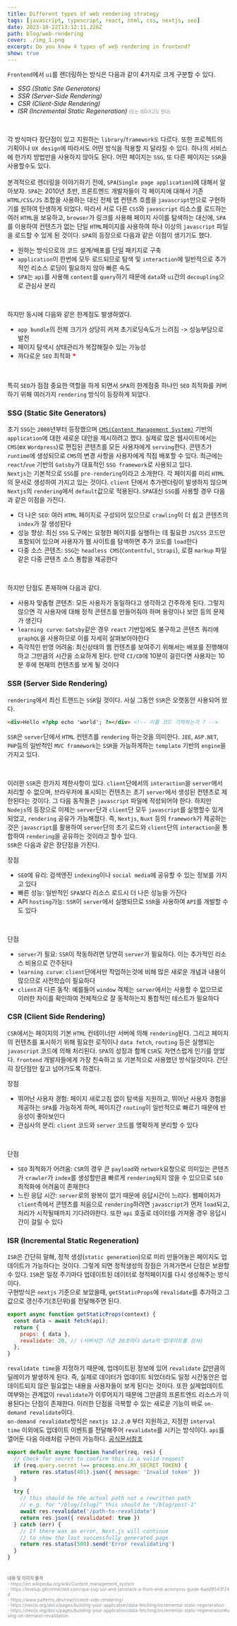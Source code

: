 ```yaml
---
title: Different types of web rendering strategy
tags: [javascript, typescript, react, html, css, nextjs, seo]
date: 2023-10-22T13:12:11.226Z
path: blog/web-rendering
cover: ./img_1.png
excerpt: Do you know 4 types of web rendering in frontend?
show: true
---
```


`Frontend`에서 `ui`를 렌더링하는 방식은 다음과 같이 4가지로 크게 구분할 수 있다. 
- <i>SSG (Static Site Generators)</i>
- <i>SSR (Server-Side Rendering)</i>
- <i>CSR (Client-Side Rendering)</i>
- <i>ISR (Incremental Static Regeneration)</i> <span style="font-size:10px;color:grey;">(또는 ISG라고도 한다)</span> 

<br/>

각 방식마다 장단점이 있고 지원하는 `library`/`framework도` 다르다. 또한 프로젝트의 기획이나 `UX design`에 따라서도 어떤 방식을 적용할 지 달라질 수 있다. 하나의 서비스에 한가지 방법만을 사용하지 않아도 된다. 어떤 페이지는 `SSG`, 또 다른 페이지는 `SSR`을 사용할수도 있다.    
<br/>
본격적으로 렌더링을 이야기하기 전에, `SPA`(`Single page application`)에 대해서 알아보자. `SPA`는 2010년 초반, 프론트엔드 개발자들이 각 페이지에 대해서 기존 `HTML/CSS/JS` 조합을 사용하는 대신 전체 앱 컨텐츠 흐름을 `javascript`만으로 구현하기를 원하여 탄생하게 되었다. 따라서 서로 다른 `CSS`와 `javascript` 리소스를 로드하는 여러 `HTML`을 보유하고, `browser`가 링크를 사용해 페이지 사이를 탐색하는 대신에, `SPA`를 이용하여 컨텐츠가 없는 단일 `HTML`페이지를 사용하여 하나 이상의 `javascript` 파일을 로드할 수 있게 된 것이다. `SPA`의 등장으로 다음과 같은 이점이 생기기도 했다.

- 원하는 방식으로의 코드 설계/배포를 단일 패키지로 구축
- `application`이 한번에 모두 로드되므로 탐색 및 `interaction`에 일반적으로 추가적인 리소스 로딩이 필요하지 않아 빠른 속도
- `SPA`는 `api`를 사용해 `content`를 `query`하기 때문에 `data`와 `ui`간의 `decoupling`으로 관심사 분리

<br/>

하지만 동시에 다음와 같은 한계점도 발생하였다.

- `app bundle`의 전체 크기가 상당히 커져 초기로딩속도가 느려짐 -> 성능부담으로 발전
- 페이지 탐색시 상태관리가 복잡해질수 있는 가능성
- 까다로운 `SEO` 최적화 <span style="color:Red;font-size:17px;vertical-align:middle;">*</span>

<br/>

특히 `SEO`가 점점 중요한 역할을 하게 되면서 `SPA`의 한계점중 하나인 `SEO` 최적화를 커버하기 위해 여러가지 `rendering` 방식이 등장하게 되었다.
 
### SSG (Static Site Generators)
초기 `SSG`는 `2008`년부터 등장했으며 <a href='https://en.wikipedia.org/wiki/Content_management_system' target='_blank' rel='noopener noreferer'>`CMS(Content Management System)`</a> 기반의 `application`에 대한 새로운 대안을 제시하려고 했다. 실제로 많은 웹사이트에서는 `CMS`(ex `Wordpress`)로 편집된 콘텐츠를 모든 사용자에게 `serving`한다. 콘텐츠가 `runtime`에 생성되므로 `CMS`의 변경 사항을 사용자에게 직접 배포할 수 있다. 최근에는 `react`/`vue` 기반의 `Gatsby`가 대표적인 `SSG framework`로 사용되고 있다.  
`Nextjs`는 기본적으로 `SSG`를 `pre-rendering`이라고 소개한다. 각 페이지를 미리 `HTML`의 문서로 생성하여 가지고 있는 것이다. `client` 단에서 추가렌더링이 발생하지 않으며 `Nextjs`의 `rendering`에서 `default`값으로 적용된다.
`SPA`대신 `SSG`를 사용할 경우 다음과 같은 이점을 가진다.
- 더 나은 `SEO`: 여러 `HTML` 페이지로 구성되어 있으므로 `crawling`이 더 쉽고 콘텐츠의 `index`가 잘 생성된다  
- 성능 향상: 최신 `SSG` 도구에는 요청한 페이지를 실행하는 데 필요한 `JS`/`CSS` 코드만 포함되어 있으며 사용자가 웹 사이트를 탐색하면 추가 코드를 `load`한다
- 다중 소스 콘텐츠: `SSG`는 `headless CMS`(`Contentful`, `Strapi`), 로컬 `markup` 파일같은 다중 콘텐츠 소스 통합을 제공한다

<br/>

하지만 단점도 존재하며 다음과 같다.
- 사용자 맞춤형 콘텐츠: 모든 사용자가 동일하다고 생각하고 간주하게 된다. 그렇지 않으면 각 사용자에 대해 정적 콘텐츠를 만들어줘야 하며 용량이나 보안 등의 문제가 생긴다
- `learning curve`: `Gatsby`같은 경우 `react` 기반임에도 불구하고 콘텐츠 쿼리에 `graphQL`을 사용하므로 이를 자세히 살펴보아야한다
- 즉각적인 반영 어려움: 최신상태의 웹 컨텐츠를 보여주기 위해서는 배포를 진행해야 하고 그만큼의 시간을 소요하게 된다. 만약 `CI/CD`에 10분이 걸린다면 사용자는 10분 후에 현재의 컨텐츠를 보게 될 것이다

### SSR (Server Side Rendering)
`rendering`에서 최신 트렌드는 `SSR`일 것이다. 사실 그동안 `SSR`은 오랫동안 사용되어 왔다.
```html
<div>Hello <?php echo 'world'; ?></div> <!-- 이를 코드 기억하는가 ? -->
```
`SSR`은 `server`단에서 `HTML` 컨텐츠를 `rendering` 하는것을 의미한다. `JEE`, `ASP.NET`, `PHP`등의 일반적인 `MVC framework`는 `SSR`을 가능하게하는 `template` 기반의 `engine`을 가지고 있다.    

<br/>

이러한 `SSR`은 한가지 제한사항이 있다. `client`단에서의 `interaction`을 `server`에서 처리할 수 없으며, 브라우저에 표시되는 컨텐츠는 초기 `server`에서 생성된 컨텐츠로 제한된다는 것이다. 
그 다음 동작들은 `javascript` 파일에 작성되어야 한다. 하지만 `Nodejs`의 등장으로 이제는 `server`단과 `client`단 모두 `javascript`를 실행할수 있게 되었고, `rendering` 공유가 가능해졌다. 즉, `Nextjs`, `Nuxt` 등의 `framework`가 제공하는것은 `javascript`를 활용하여 `server`단의 초기 로드와 `client`단의 `interaction`을 통합하여 `rendering`을 공유하는 것이라고 할수 있다.  
`SSR`은 다음과 같은 장단점을 가진다.  

장점
- `SEO`에 유리: 검색엔진 `indexing`이나 `social media`에 공유할 수 있는 정보를 가지고 있다
- 빠른 성능: 일반적인 `SPA`보다 리소스 로드시 더 나은 성능을 가진다
- API `hosting`가능: `SSR`이 `server`에서 실행되므로 `SSR`을 사용하여 `API`를 개발할 수도 있다

<br/>

단점
- `server`가 필요: `SSR`이 작동하려면 당연히 `server`가 필요하다. 이는 추가적인 리소스 비용으로 간주된다
- `learning curve`: `client`단에서만 작업하는것에 비해 많은 새로운 개념과 내용이 많으므로 사전학습이 필요하다 
- `client`과 다른 동작: 예를들어 `window` 객체는 `server`에서는 사용할 수 없으므로 이러한 차이를 확인하여 전체적으로 잘 동작하는지 통합적인 테스트가 필요하다

### CSR (Client Side Rendering)
`CSR`에서는 페이지의 기본 `HTML` 컨테이너만 서버에 의해 `rendering`된다. 그리고 페이지의 컨텐츠를 표시하기 위해 필요한 로직이나 `data fetch`, `routing` 등은 실행되는 `javascript` 코드에 의해 처리된다. `SPA`의 성장과 함께 `CSR`도 자연스럽게 인기를 얻었다. `frontend` 개발자들에게 가장 친숙하고 또 기본적으로 사용했던 방식일것이다. 간단히 장단점만 짚고 넘어가도록 하겠다.  

장점
- 뛰어난 사용자 경험: 페이지 새로고침 없이 탐색을 지원하고, 뛰어난 사용자 경험을 제공하는 `SPA`를 가능하게 하며, 페이지간 `routing`이 일반적으로 빠르기 때문에 반응성이 좋아보인다
- 관심사의 분리: `client` 코드와 `server` 코드를 명확하게 분리할 수 있다

<br/>

단점
- `SEO` 최적화가 어려움: `CSR`의 경우 큰 `payload`와 `network`요청으로 의미있는 콘텐츠가 `crawler`가 `index`를 생성할만큼 빠르게 `rendering`되지 않을 수 있으므로 `SEO` 최적화에 어려움이 존재한다
- 느린 응답 시간: `server`로의 왕복이 없기 때문에 응답시간이 느리다. 웹페이지가 `client`측에서 콘텐츠를 처음으로 `rendering`하려면 `javascript`가 먼저 `load`되고, 처리가 시작될때까지 기다려야한다. 또한 `api` 호출로 데이터를 가져올 경우 응답시간이 걸릴 수 있다

### ISR (Incremental Static Regeneration)
`ISR`은 간단히 말해, 정적 생성(`static generation`)으로 미리 만들어놓은 페이지도 업데이트가 가능하다는 것이다. 그렇게 되면 정적생성의 장점은 가져가면서 단점은 보완할 수 있다. `ISR`은 일정 주기마다 업데이트된 데이터로 정적페이지를 다시 생성해주는 방식이다.  
구현방식은 `nextjs` 기준으로 보았을때, `getStaticProps`에 `revalidate`를 추가하고 그 값으로 갱신주기(초단위)를 전달해주면 된다.

```javascript
export async function getStaticProps(context) {
  const data = await fetch(api);
  return {
    props: { data },
    revalidate: 20, // (서버시간 기준 20초마다 data의 업데이트를 검사)
  };
}
```

`revalidate time`을 지정하기 때문에, 업데이트된 정보에 있어 `revalidate` 값만큼의 딜레이가 발생하게 된다. 즉, 실제로 데이터가 업데이트 되었더라도 일정 시간동안은 업데이트되지 않은 필요없는 내용을 사용자들이 보게 된다는 것이다. 또한 실제업데이트 여부와는 관계없이 `revalidate`가 이루어지기 때문에 그만큼의 프론트엔드 리소스가 이용된다는 단점이 존재한다. 이러한 단점을 극복할 수 있는 새로운 기능이 바로 `on-demand revalidate`이다.  
`on-demand revalidate`방식은 `nextjs 12.2.0` 부터 지원하고, 지정한 `interval time` 이외에도 업데이트 이벤트를 전달해주어 `revalidate`를 시키는 방식이다. `api`를 열어둔 다음 아래처럼 구현이 가능하다. <a href='https://nextjs.org/docs/pages/building-your-application/data-fetching/incremental-static-regeneration#using-on-demand-revalidation' target='_blank' rel='noopener noreferer'>공식문서참조</a>

```javascript
export default async function handler(req, res) {
  // Check for secret to confirm this is a valid request
  if (req.query.secret !== process.env.MY_SECRET_TOKEN) {
    return res.status(401).json({ message: 'Invalid token' })
  }
 
  try {
    // this should be the actual path not a rewritten path
    // e.g. for "/blog/[slug]" this should be "/blog/post-1"
    await res.revalidate('/path-to-revalidate')
    return res.json({ revalidated: true })
  } catch (err) {
    // If there was an error, Next.js will continue
    // to show the last successfully generated page
    return res.status(500).send('Error revalidating')
  }
}
```


<br/>
<div style="font-size:10px;color:#8b9196;word-break: break-all"><b>내용 및 이미지 출처</b><br/>
- https://en.wikipedia.org/wiki/Content_management_system<br/>
- https://levelup.gitconnected.com/spa-ssg-ssr-and-jamstack-a-front-end-acronyms-guide-6add9543f24d<br/>
- https://www.patterns.dev/react/client-side-rendering/<br/>
- https://nextjs.org/docs/pages/building-your-application/data-fetching/incremental-static-regeneration<br/>
- https://nextjs.org/docs/pages/building-your-application/data-fetching/incremental-static-regeneration#using-on-demand-revalidation
</div>


